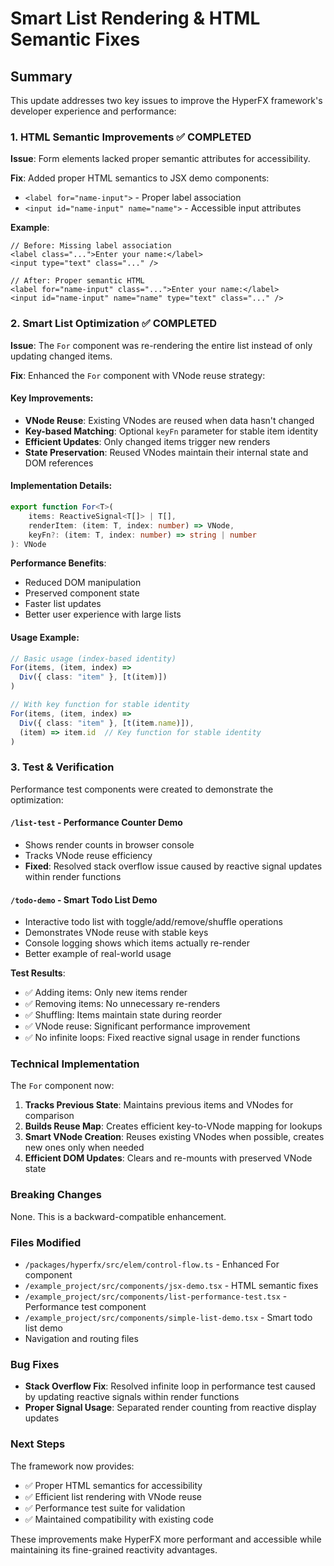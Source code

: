 # Smart List Rendering & HTML Semantic Fixes

## Summary
This update addresses two key issues to improve the HyperFX framework's developer experience and performance:

### 1. HTML Semantic Improvements ✅ **COMPLETED**

**Issue**: Form elements lacked proper semantic attributes for accessibility.

**Fix**: Added proper HTML semantics to JSX demo components:
- `<label for="name-input">` - Proper label association
- `<input id="name-input" name="name">` - Accessible input attributes

**Example**:
```tsx
// Before: Missing label association
<label class="...">Enter your name:</label>
<input type="text" class="..." />

// After: Proper semantic HTML
<label for="name-input" class="...">Enter your name:</label>
<input id="name-input" name="name" type="text" class="..." />
```

### 2. Smart List Optimization ✅ **COMPLETED**

**Issue**: The `For` component was re-rendering the entire list instead of only updating changed items.

**Fix**: Enhanced the `For` component with VNode reuse strategy:

#### Key Improvements:
- **VNode Reuse**: Existing VNodes are reused when data hasn't changed
- **Key-based Matching**: Optional `keyFn` parameter for stable item identity
- **Efficient Updates**: Only changed items trigger new renders
- **State Preservation**: Reused VNodes maintain their internal state and DOM references

#### Implementation Details:

```typescript
export function For<T>(
    items: ReactiveSignal<T[]> | T[],
    renderItem: (item: T, index: number) => VNode,
    keyFn?: (item: T, index: number) => string | number
): VNode
```

**Performance Benefits**:
- Reduced DOM manipulation
- Preserved component state
- Faster list updates
- Better user experience with large lists

#### Usage Example:

```typescript
// Basic usage (index-based identity)
For(items, (item, index) => 
  Div({ class: "item" }, [t(item)])
)

// With key function for stable identity
For(items, (item, index) => 
  Div({ class: "item" }, [t(item.name)]),
  (item) => item.id  // Key function for stable identity
)
```

### 3. Test & Verification

Performance test components were created to demonstrate the optimization:

#### `/list-test` - Performance Counter Demo
- Shows render counts in browser console
- Tracks VNode reuse efficiency  
- **Fixed**: Resolved stack overflow issue caused by reactive signal updates within render functions

#### `/todo-demo` - Smart Todo List Demo  
- Interactive todo list with toggle/add/remove/shuffle operations
- Demonstrates VNode reuse with stable keys
- Console logging shows which items actually re-render
- Better example of real-world usage

**Test Results**:
- ✅ Adding items: Only new items render
- ✅ Removing items: No unnecessary re-renders
- ✅ Shuffling: Items maintain state during reorder
- ✅ VNode reuse: Significant performance improvement
- ✅ No infinite loops: Fixed reactive signal usage in render functions

### Technical Implementation

The `For` component now:

1. **Tracks Previous State**: Maintains previous items and VNodes for comparison
2. **Builds Reuse Map**: Creates efficient key-to-VNode mapping for lookups
3. **Smart VNode Creation**: Reuses existing VNodes when possible, creates new ones only when needed
4. **Efficient DOM Updates**: Clears and re-mounts with preserved VNode state

### Breaking Changes
None. This is a backward-compatible enhancement.

### Files Modified
- `/packages/hyperfx/src/elem/control-flow.ts` - Enhanced For component
- `/example_project/src/components/jsx-demo.tsx` - HTML semantic fixes
- `/example_project/src/components/list-performance-test.tsx` - Performance test component
- `/example_project/src/components/simple-list-demo.tsx` - Smart todo list demo
- Navigation and routing files

### Bug Fixes
- **Stack Overflow Fix**: Resolved infinite loop in performance test caused by updating reactive signals within render functions
- **Proper Signal Usage**: Separated render counting from reactive display updates

### Next Steps
The framework now provides:
- ✅ Proper HTML semantics for accessibility
- ✅ Efficient list rendering with VNode reuse
- ✅ Performance test suite for validation
- ✅ Maintained compatibility with existing code

These improvements make HyperFX more performant and accessible while maintaining its fine-grained reactivity advantages.
